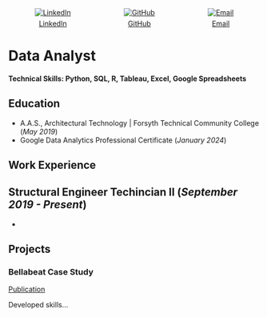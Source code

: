 <div style="display: flex; justify-content: space-around;">
  <a href="https://www.linkedin.com/in/nicholas-voris/" target="_blank">
    <div style="display: flex; flex-direction: column; align-items: center;">
      <img src="https://img.icons8.com/color/48/000000/linkedin.png" alt="LinkedIn"/>
      <span style="margin-top: 5px; text-align: center;">LinkedIn</span>
    </div>
  </a>

  <a href="https://github.com/NicholasVoris/" target="_blank">
    <div style="display: flex; flex-direction: column; align-items: center;">
      <img src="https://img.icons8.com/ios/50/000000/github.png" alt="GitHub"/>
      <span style="margin-top: 5px; text-align: center;">GitHub</span>
    </div>
  </a>

  <a href="mailto:nicholasgvoris@gmail.com" target="_blank">
    <div style="display: flex; flex-direction: column; align-items: center;">
      <img src="https://img.icons8.com/color/48/000000/gmail.png" alt="Email"/>
      <span style="margin-top: 5px; text-align: center;">Email</span>
    </div>
  </a>
</div>



# Data Analyst

#### Technical Skills: Python, SQL, R, Tableau, Excel, Google Spreadsheets

## Education
- A.A.S., Architectural Technology | Forsyth Technical Community College (_May 2019_)
- Google Data Analytics Professional Certificate (_January 2024_)

## Work Experience
**Structural Engineer Techincian II (_September 2019 - Present_)**
- 
- 

## Projects
### Bellabeat Case Study
[Publication](https://www.kaggle.com/code/nickvoris/bellabeat-case-study/notebook)

Developed skills...
